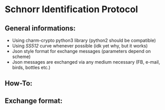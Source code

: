 # Schnorr Identification Protocol

## General informations:

- Using charm-crypto python3 library (python2 should be compatible)
- Using *SS512* curve whenever possible (idk yet why, but it works)
- Json style format for exchange messages (parameters depend on scheme)
- Json messages are exchanged via any medium necessary (FB, e-mail, birds, bottles etc.)

## How-To:

## Exchange format:


